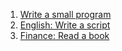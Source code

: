 1. [Write a small program](https://github.com/nook1208/leet_code/commit/8d1eaeaebae267e34c68cde6d106d55d2cc878dd)
2. [English: Write a script](https://github.com/nook1208/english/commit/435fe24bedd8eb9c907e92e7e5d17b27e528ee8c)
3. [Finance: Read a book](https://github.com/nook1208/finance/commits/main)
